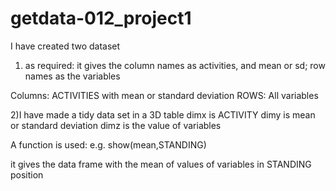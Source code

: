 # getdata-012_project1

I have created two dataset

1)  as required: it gives the column names as activities, and mean or sd;
                      row names as the variables 

Columns: ACTIVITIES with mean or standard deviation
ROWS: All variables




2)I have made a tidy data set in a 3D table 
dimx is ACTIVITY
dimy is mean or standard deviation
dimz is the value of variables


A function is used: e.g. 
show(mean,STANDING)

it gives the data frame with the mean of values of variables in STANDING position
